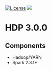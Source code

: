 [![License](https://img.shields.io/badge/license-Apache%202-blue.svg)](LICENSE)
[![](https://images.microbadger.com/badges/image/dongjoon/hdp3.0.0.0-1634.svg)](https://microbadger.com/images/dongjoon/hdp3.0.0.0-1634)

HDP 3.0.0
=========

## Components

* Hadoop/YARN
* Spark 2.3.1+
